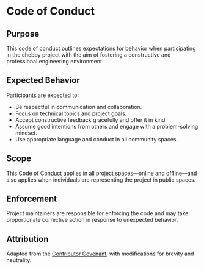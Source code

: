 # Code of Conduct

## Purpose

This code of conduct outlines expectations for behavior when participating in the
chebpy project with the aim of fostering a constructive and professional
engineering environment.

## Expected Behavior

Participants are expected to:

- Be respectful in communication and collaboration.
- Focus on technical topics and project goals.
- Accept constructive feedback gracefully and offer it in kind.
- Assume good intentions from others and engage with a problem-solving mindset.
- Use appropriate language and conduct in all community spaces.

## Scope

This Code of Conduct applies in all project spaces—online and offline—and also applies
when individuals are representing the project in public spaces.

## Enforcement

Project maintainers are responsible for enforcing the code and may take proportionate
corrective action in response to unexpected behavior.

## Attribution

Adapted from the [Contributor Covenant](https://www.contributor-covenant.org), with
modifications for brevity and neutrality.
